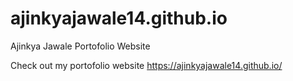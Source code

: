 # ajinkyajawale14.github.io
Ajinkya Jawale Portofolio Website

Check out my portofolio website
https://ajinkyajawale14.github.io/
